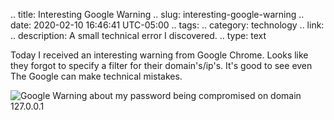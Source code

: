 .. title: Interesting Google Warning
.. slug: interesting-google-warning
.. date: 2020-02-10 16:46:41 UTC-05:00
.. tags: 
.. category: technology
.. link: 
.. description: A small technical error I discovered. 
.. type: text

Today I received an interesting warning from Google Chrome. Looks like they forgot to specify a filter for their domain's/ip's. It's good to see even The Google can make technical mistakes. 

![Google Warning about my password being compromised on domain 127.0.0.1](/images/googlewarning.png)
